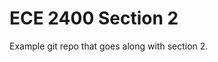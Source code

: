 
ECE 2400 Section 2
==========================================================================

Example git repo that goes along with section 2.


